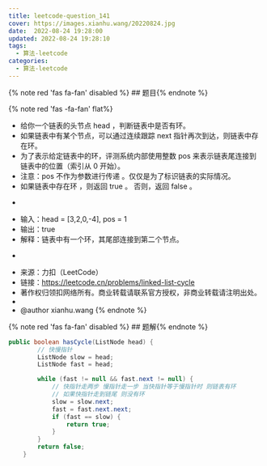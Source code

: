 ```yaml
---
title: leetcode-question_141
cover: https://images.xianhu.wang/20220824.jpg
date:  2022-08-24 19:28:00
updated: 2022-08-24 19:28:10
tags:
  - 算法-leetcode
categories:
  - 算法-leetcode
---
```


{% note red 'fas fa-fan' disabled %} ## 题目{% endnote %}

{% note red  'fas -fa-fan' flat%} 
 * 给你一个链表的头节点 head ，判断链表中是否有环。
 * 如果链表中有某个节点，可以通过连续跟踪 next 指针再次到达，则链表中存在环。
 * 为了表示给定链表中的环，评测系统内部使用整数 pos 来表示链表尾连接到链表中的位置（索引从 0 开始）。
 * 注意：pos 不作为参数进行传递 。仅仅是为了标识链表的实际情况。
 * 如果链表中存在环 ，则返回 true 。 否则，返回 false 。
 * <p>
 * 输入：head = [3,2,0,-4], pos = 1
 * 输出：true
 * 解释：链表中有一个环，其尾部连接到第二个节点。
 * <p>
 * 来源：力扣（LeetCode）
 * 链接：https://leetcode.cn/problems/linked-list-cycle
 * 著作权归领扣网络所有。商业转载请联系官方授权，非商业转载请注明出处。
 *
 * @author xianhu.wang
{% endnote %}

{% note red 'fas fa-fan' disabled %} ## 题解{% endnote %}

```java
public boolean hasCycle(ListNode head) {
        // 快慢指针
        ListNode slow = head;
        ListNode fast = head;

        while (fast != null && fast.next != null) {
            // 快指针走两步 慢指针走一步 当快指针等于慢指针时 则链表有环
            // 如果快指针走到链尾 则没有环
            slow = slow.next;
            fast = fast.next.next;
            if (fast == slow) {
                return true;
            }
        }
        return false;
    }
```
